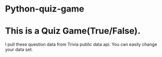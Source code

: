 # Python-quiz-game

# This is a Quiz Game(True/False). 
I pull these question data from Trivia public data api.
You can easily change your data set. 
